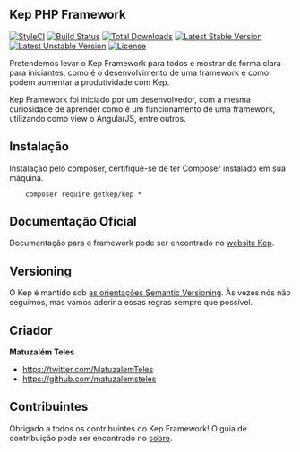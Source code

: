 ## Kep PHP Framework
[![StyleCI](https://styleci.io/repos/41437263/shield)](https://styleci.io/repos/41437263)
[![Build Status](https://travis-ci.org/getkep/Kep.svg?branch=master)](https://travis-ci.org/getkep/Kep)
[![Total Downloads](https://poser.pugx.org/getkep/kep/downloads)](https://packagist.org/packages/getkep/kep)
[![Latest Stable Version](https://poser.pugx.org/getkep/kep/v/stable)](https://packagist.org/packages/getkep/kep)
[![Latest Unstable Version](https://poser.pugx.org/getkep/kep/v/unstable)](https://packagist.org/packages/getkep/kep)
[![License](https://poser.pugx.org/getkep/kep/license)](https://packagist.org/packages/getkep/kep)

Pretendemos levar o Kep Framework para todos e mostrar de forma clara para iniciantes, como é o desenvolvimento de uma framework e como podem aumentar a produtividade com Kep.

Kep Framework foi iniciado por um desenvolvedor, com a mesma curiosidade de aprender como é um funcionamento de uma framework, utilizando como view o AngularJS, entre outros.

## Instalação

Instalação pelo composer, certifique-se de ter Composer instalado em sua máquina.
```
	composer require getkep/kep *
```

## Documentação Oficial

Documentação para o framework pode ser encontrado no [website Kep](http://getkep.com/#/docs).

## Versioning

O Kep é mantido sob [as orientações Semantic Versioning](http://semver.org/). Às vezes nós não seguimos, mas vamos aderir a essas regras sempre que possível.

## Criador
**Matuzalém Teles**

* <https://twitter.com/MatuzalemTeles>
* <https://github.com/matuzalemsteles>

## Contribuintes

Obrigado a todos os contribuintes do Kep Framework! O guia de contribuição pode ser encontrado no [sobre](http://getkep.com/#/about).
